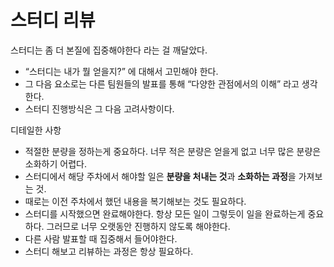 # 스터디 리뷰 

스터디는 좀 더 본질에 집중해야한다 라는 걸 깨달았다. 

- “스터디는 내가 뭘 얻을지?” 에 대해서 고민해야 한다.
- 그 다음 요소로는 다른 팀원들의 발표를 통해 “다양한 관점에서의 이해” 라고 생각한다.
- 스터디 진행방식은 그 다음 고려사항이다.

디테일한 사항

- 적절한 분량을 정하는게 중요하다. 너무 적은 분량은 얻을게 없고 너무 많은 분량은 소화하기 어렵다.
- 스터디에서 해당 주차에서 해야할 일은 **분량을 처내는 것**과 **소화하는 과정**을 가져보는 것.
- 때로는 이전 주차에서 했던 내용을 복기해보는 것도 필요하다.
- 스터디를 시작했으면 완료해야한다. 항상 모든 일이 그렇듯이 일을 완료하는게 중요하다. 그러므로 너무 오랫동안 진행하지 않도록 해야한다.
- 다른 사람 발표할 때 집중해서 들어야한다.
- 스터디 해보고 리뷰하는 과정은 항상 필요하다.